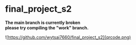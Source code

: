 # final_project_s2

**The main branch is currently broken  
please try compiling the "work" branch.**

![https://github.com/wytsai7660/final_project_s2](qrcode.png)

